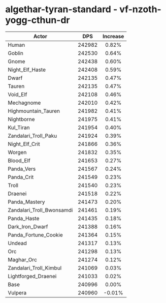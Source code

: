 # algethar-tyran-standard - vf-nzoth-yogg-cthun-dr
| Actor | DPS | Increase |
|---|:---:|:---:|
|Human|242982|0.82%|
|Goblin|242530|0.64%|
|Gnome|242438|0.60%|
|Night_Elf_Haste|242408|0.59%|
|Dwarf|242135|0.47%|
|Tauren|242135|0.47%|
|Void_Elf|242108|0.46%|
|Mechagnome|242010|0.42%|
|Highmountain_Tauren|241982|0.41%|
|Nightborne|241975|0.41%|
|Kul_Tiran|241954|0.40%|
|Zandalari_Troll_Paku|241924|0.39%|
|Night_Elf_Crit|241866|0.36%|
|Worgen|241832|0.35%|
|Blood_Elf|241653|0.27%|
|Panda_Vers|241567|0.24%|
|Panda_Crit|241549|0.23%|
|Troll|241540|0.23%|
|Draenei|241518|0.22%|
|Panda_Mastery|241473|0.20%|
|Zandalari_Troll_Bwonsamdi|241461|0.19%|
|Panda_Haste|241435|0.18%|
|Dark_Iron_Dwarf|241388|0.16%|
|Panda_Fortune_Cookie|241364|0.15%|
|Undead|241317|0.13%|
|Orc|241298|0.13%|
|Maghar_Orc|241274|0.12%|
|Zandalari_Troll_Kimbul|241069|0.03%|
|Lightforged_Draenei|241033|0.02%|
|Base|240996|0.00%|
|Vulpera|240960|-0.01%|
